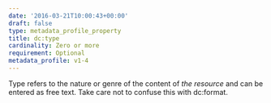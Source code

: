 ```yaml
---
date: '2016-03-21T10:00:43+00:00'
draft: false
type: metadata_profile_property
title: dc:type
cardinality: Zero or more
requirement: Optional
metadata_profile: v1-4
---
```

Type refers to the nature or genre of the content of *the resource* and can be entered as free text. Take care not to confuse this with dc:format.
